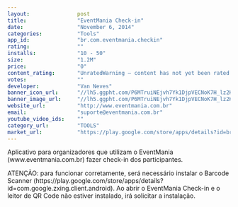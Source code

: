 ```yaml
---
layout:               post
title:                "EventMania Check-in"
date:                 "November 6, 2014"
categories:           "Tools"
app_id:               "br.com.eventmania.checkin"
rating:               ""
installs:             "10 - 50"
size:                 "1.2M"
price:                "0"
content_rating:       "UnratedWarning – content has not yet been rated. Unrated apps may potentially contain content appropriate for mature audiences only.Learn more"
votes:                ""
developer:            "Van Neves"
banner_icon_url:      "//lh5.ggpht.com/P6MTruiNEjvh7Yk1DjpVECNoK7H_lz2Kos6xI4sLpFG7ZWf-TXIlOLeY5bHOE-sI93I4=w300"
banner_image_url:     "//lh5.ggpht.com/P6MTruiNEjvh7Yk1DjpVECNoK7H_lz2Kos6xI4sLpFG7ZWf-TXIlOLeY5bHOE-sI93I4=w300"
website_url:          "http://www.eventmania.com.br"
email:                "suporte@eventmania.com.br"
youtube_video_ids:    ""
category_url:         "TOOLS"
market_url:           "https://play.google.com/store/apps/details?id=br.com.eventmania.checkin&hl=en"
---
```

<div jsname="C4s9Ed">Aplicativo para organizadores que utilizam o EventMania (www.eventmania.com.br) fazer check-in dos participantes.<p>ATENÇÃO: para funcionar corretamente, será necessário instalar o Barcode Scanner (https://play.google.com/store/apps/details?id=com.google.zxing.client.android). Ao abrir o EventMania Check-in e o leitor de QR Code não estiver instalado, irá solicitar a instalação.</p>
</div> <div jsname="WJz9Hc" style="display:none">Application for organizers using the EventMania (www.eventmania.com.br) to check in participants.<p>ATTENTION: to work properly, you must install the Barcode Scanner (https://play.google.com/store/apps/details?id=com.google.zxing.client.android). When opening the EventMania Check-in and QR Code Reader is not installed, it will prompt you to install.</p>
</div> <div class="show-more-end" jsaction="click:vhaaFf"></div>
